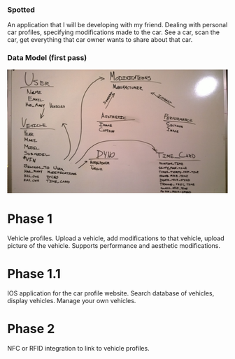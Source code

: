 ### Spotted

An application that I will be developing with my friend. Dealing with personal car profiles, specifying modifications made to the car. See a car, scan the car, get everything that car owner wants to share about that car.

### Data Model (first pass)

![Data Model](/public/data_model_first_pass.jpg "Data Model")

# Phase 1

Vehicle profiles. Upload a vehicle, add modifications to that vehicle, upload picture of the vehicle. Supports performance and aesthetic modifications.

# Phase 1.1

IOS application for the car profile website. Search database of vehicles, display vehicles. Manage your own vehicles.

# Phase 2

NFC or RFID integration to link to vehicle profiles.
